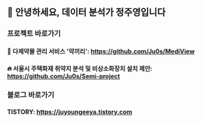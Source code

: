 ## 👋 안녕하세요, 데이터 분석가 정주영입니다 

### 프로젝트 바로가기
#### 💊 다제약물 관리 서비스 '약끼리': https://github.com/Ju0s/MediView
#### 🔥 서울시 주택화재 취약지 분석 및 비상소화장치 설치 제안: https://github.com/Ju0s/Semi-project

### 블로그 바로가기
#### TISTORY: https://juyoungeeya.tistory.com
